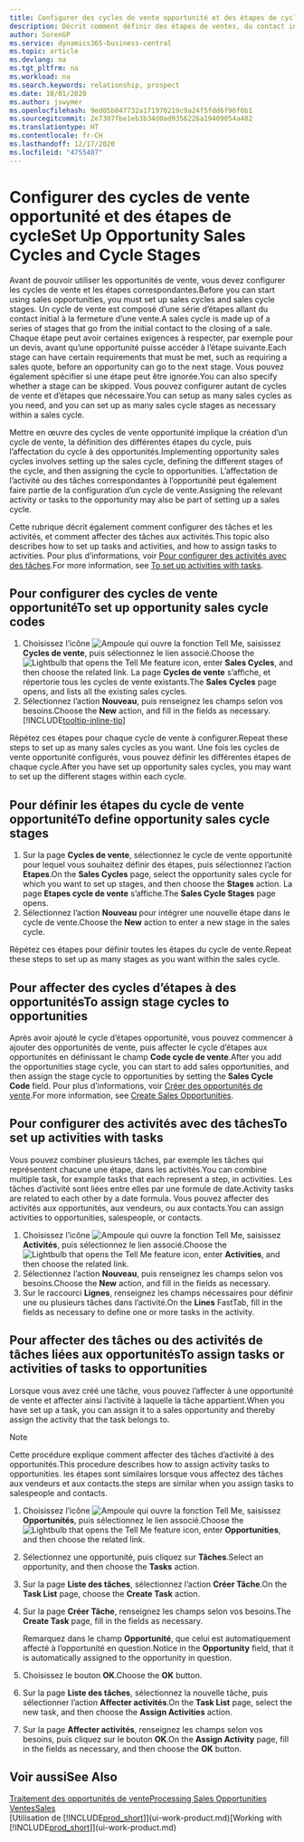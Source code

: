 ```yaml
---
title: Configurer des cycles de vente opportunité et des étapes de cycle| Microsoft Docs
description: Décrit comment définir des étapes de ventes, du contact initial à la clôture, créer un cycle de vente et l’affecter aux opportunités dans Business Central.
author: SorenGP
ms.service: dynamics365-business-central
ms.topic: article
ms.devlang: na
ms.tgt_pltfrm: na
ms.workload: na
ms.search.keywords: relationship, prospect
ms.date: 10/01/2020
ms.author: jswymer
ms.openlocfilehash: 9ed05b047732a171970219c9a24f5fdd6f96f0b1
ms.sourcegitcommit: 2e7307fbe1eb3b34d0ad9356226a19409054a402
ms.translationtype: HT
ms.contentlocale: fr-CH
ms.lasthandoff: 12/17/2020
ms.locfileid: "4755407"
---
```

# <a name="set-up-opportunity-sales-cycles-and-cycle-stages"></a><span data-ttu-id="0c8cb-103">Configurer des cycles de vente opportunité et des étapes de cycle</span><span class="sxs-lookup"><span data-stu-id="0c8cb-103">Set Up Opportunity Sales Cycles and Cycle Stages</span></span>
<span data-ttu-id="0c8cb-104">Avant de pouvoir utiliser les opportunités de vente, vous devez configurer les cycles de vente et les étapes correspondantes.</span><span class="sxs-lookup"><span data-stu-id="0c8cb-104">Before you can start using sales opportunities, you must set up sales cycles and sales cycle stages.</span></span> <span data-ttu-id="0c8cb-105">Un cycle de vente est composé d’une série d’étapes allant du contact initial à la fermeture d’une vente.</span><span class="sxs-lookup"><span data-stu-id="0c8cb-105">A sales cycle is made up of a series of stages that go from the initial contact to the closing of a sale.</span></span> <span data-ttu-id="0c8cb-106">Chaque étape peut avoir certaines exigences à respecter, par exemple pour un devis, avant qu’une opportunité puisse accéder à l’étape suivante.</span><span class="sxs-lookup"><span data-stu-id="0c8cb-106">Each stage can have certain requirements that must be met, such as requiring a sales quote, before an opportunity can go to the next stage.</span></span> <span data-ttu-id="0c8cb-107">Vous pouvez également spécifier si une étape peut être ignorée.</span><span class="sxs-lookup"><span data-stu-id="0c8cb-107">You can also specify whether a stage can be skipped.</span></span> <span data-ttu-id="0c8cb-108">Vous pouvez configurer autant de cycles de vente et d’étapes que nécessaire.</span><span class="sxs-lookup"><span data-stu-id="0c8cb-108">You can setup as many sales cycles as you need, and you can set up as many sales cycle stages as necessary within a sales cycle.</span></span>

<span data-ttu-id="0c8cb-109">Mettre en œuvre des cycles de vente opportunité implique la création d’un cycle de vente, la définition des différentes étapes du cycle, puis l’affectation du cycle à des opportunités.</span><span class="sxs-lookup"><span data-stu-id="0c8cb-109">Implementing opportunity sales cycles involves setting up the sales cycle, defining the different stages of the cycle, and then assigning the cycle to opportunities.</span></span> <span data-ttu-id="0c8cb-110">L’affectation de l’activité ou des tâches correspondantes à l’opportunité peut également faire partie de la configuration d’un cycle de vente.</span><span class="sxs-lookup"><span data-stu-id="0c8cb-110">Assigning the relevant activity or tasks to the opportunity may also be part of setting up a sales cycle.</span></span>

<span data-ttu-id="0c8cb-111">Cette rubrique décrit également comment configurer des tâches et les activités, et comment affecter des tâches aux activités.</span><span class="sxs-lookup"><span data-stu-id="0c8cb-111">This topic also describes how to set up tasks and activities, and how to assign tasks to activities.</span></span> <span data-ttu-id="0c8cb-112">Pour plus d’informations, voir [Pour configurer des activités avec des tâches](marketing-how-setup-opportunity-sales-cycles-stages.md#to-set-up-activities-with-tasks).</span><span class="sxs-lookup"><span data-stu-id="0c8cb-112">For more information, see [To set up activities with tasks](marketing-how-setup-opportunity-sales-cycles-stages.md#to-set-up-activities-with-tasks).</span></span>

## <a name="to-set-up-opportunity-sales-cycle-codes"></a><span data-ttu-id="0c8cb-113">Pour configurer des cycles de vente opportunité</span><span class="sxs-lookup"><span data-stu-id="0c8cb-113">To set up opportunity sales cycle codes</span></span>
1. <span data-ttu-id="0c8cb-114">Choisissez l’icône ![Ampoule qui ouvre la fonction Tell Me](media/ui-search/search_small.png "Dites-moi ce que vous voulez faire"), saisissez **Cycles de vente**, puis sélectionnez le lien associé.</span><span class="sxs-lookup"><span data-stu-id="0c8cb-114">Choose the ![Lightbulb that opens the Tell Me feature](media/ui-search/search_small.png "Tell me what you want to do") icon, enter **Sales Cycles**, and then choose the related link.</span></span> <span data-ttu-id="0c8cb-115">La page **Cycles de vente** s’affiche, et répertorie tous les cycles de vente existants.</span><span class="sxs-lookup"><span data-stu-id="0c8cb-115">The **Sales Cycles** page opens, and lists all the existing sales cycles.</span></span>
2. <span data-ttu-id="0c8cb-116">Sélectionnez l’action **Nouveau**, puis renseignez les champs selon vos besoins.</span><span class="sxs-lookup"><span data-stu-id="0c8cb-116">Choose the **New** action, and fill in the fields as necessary.</span></span> [!INCLUDE[tooltip-inline-tip](includes/tooltip-inline-tip_md.md)]

<span data-ttu-id="0c8cb-117">Répétez ces étapes pour chaque cycle de vente à configurer.</span><span class="sxs-lookup"><span data-stu-id="0c8cb-117">Repeat these steps to set up as many sales cycles as you want.</span></span> <span data-ttu-id="0c8cb-118">Une fois les cycles de vente opportunité configurés, vous pouvez définir les différentes étapes de chaque cycle.</span><span class="sxs-lookup"><span data-stu-id="0c8cb-118">After you have set up opportunity sales cycles, you may want to set up the different stages within each cycle.</span></span>

## <a name="to-define-opportunity-sales-cycle-stages"></a><span data-ttu-id="0c8cb-119">Pour définir les étapes du cycle de vente opportunité</span><span class="sxs-lookup"><span data-stu-id="0c8cb-119">To define opportunity sales cycle stages</span></span>
1. <span data-ttu-id="0c8cb-120">Sur la page **Cycles de vente**, sélectionnez le cycle de vente opportunité pour lequel vous souhaitez définir des étapes, puis sélectionnez l’action **Etapes**.</span><span class="sxs-lookup"><span data-stu-id="0c8cb-120">On the **Sales Cycles** page, select the opportunity sales cycle for which you want to set up stages, and then choose the **Stages** action.</span></span> <span data-ttu-id="0c8cb-121">La page **Etapes cycle de vente** s’affiche.</span><span class="sxs-lookup"><span data-stu-id="0c8cb-121">The **Sales Cycle Stages** page opens.</span></span>
2. <span data-ttu-id="0c8cb-122">Sélectionnez l’action **Nouveau** pour intégrer une nouvelle étape dans le cycle de vente.</span><span class="sxs-lookup"><span data-stu-id="0c8cb-122">Choose the **New** action to enter a new stage in the sales cycle.</span></span>

<span data-ttu-id="0c8cb-123">Répétez ces étapes pour définir toutes les étapes du cycle de vente.</span><span class="sxs-lookup"><span data-stu-id="0c8cb-123">Repeat these steps to set up as many stages as you want within the sales cycle.</span></span>

## <a name="to-assign-stage-cycles-to-opportunities"></a><span data-ttu-id="0c8cb-124">Pour affecter des cycles d’étapes à des opportunités</span><span class="sxs-lookup"><span data-stu-id="0c8cb-124">To assign stage cycles to opportunities</span></span>
<span data-ttu-id="0c8cb-125">Après avoir ajouté le cycle d’étapes opportunité, vous pouvez commencer à ajouter des opportunités de vente, puis affecter le cycle d’étapes aux opportunités en définissant le champ **Code cycle de vente**.</span><span class="sxs-lookup"><span data-stu-id="0c8cb-125">After you add the opportunities stage cycle, you can start to add sales opportunities, and then assign the stage cycle to opportunities by setting the **Sales Cycle Code** field.</span></span> <span data-ttu-id="0c8cb-126">Pour plus d’informations, voir [Créer des opportunités de vente](marketing-how-create-opportunities.md).</span><span class="sxs-lookup"><span data-stu-id="0c8cb-126">For more information, see [Create Sales Opportunities](marketing-how-create-opportunities.md).</span></span>

## <a name="to-set-up-activities-with-tasks"></a><span data-ttu-id="0c8cb-127">Pour configurer des activités avec des tâches</span><span class="sxs-lookup"><span data-stu-id="0c8cb-127">To set up activities with tasks</span></span>
<span data-ttu-id="0c8cb-128">Vous pouvez combiner plusieurs tâches, par exemple les tâches qui représentent chacune une étape, dans les activités.</span><span class="sxs-lookup"><span data-stu-id="0c8cb-128">You can combine multiple task, for example tasks that each represent a step, in activities.</span></span> <span data-ttu-id="0c8cb-129">Les tâches d’activité sont liées entre elles par une formule de date.</span><span class="sxs-lookup"><span data-stu-id="0c8cb-129">Activity tasks are related to each other by a date formula.</span></span> <span data-ttu-id="0c8cb-130">Vous pouvez affecter des activités aux opportunités, aux vendeurs, ou aux contacts.</span><span class="sxs-lookup"><span data-stu-id="0c8cb-130">You can assign activities to opportunities, salespeople, or contacts.</span></span>

1. <span data-ttu-id="0c8cb-131">Choisissez l’icône ![Ampoule qui ouvre la fonction Tell Me](media/ui-search/search_small.png "Dites-moi ce que vous voulez faire"), saisissez **Activités**, puis sélectionnez le lien associé.</span><span class="sxs-lookup"><span data-stu-id="0c8cb-131">Choose the ![Lightbulb that opens the Tell Me feature](media/ui-search/search_small.png "Tell me what you want to do") icon, enter **Activities**, and then choose the related link.</span></span>
2. <span data-ttu-id="0c8cb-132">Sélectionnez l’action **Nouveau**, puis renseignez les champs selon vos besoins.</span><span class="sxs-lookup"><span data-stu-id="0c8cb-132">Choose the **New** action, and fill in the fields as necessary.</span></span>
3. <span data-ttu-id="0c8cb-133">Sur le raccourci **Lignes**, renseignez les champs nécessaires pour définir une ou plusieurs tâches dans l’activité.</span><span class="sxs-lookup"><span data-stu-id="0c8cb-133">On the **Lines** FastTab, fill in the fields as necessary to define one or more tasks in the activity.</span></span>

## <a name="to-assign-tasks-or-activities-of-tasks-to-opportunities"></a><span data-ttu-id="0c8cb-134">Pour affecter des tâches ou des activités de tâches liées aux opportunités</span><span class="sxs-lookup"><span data-stu-id="0c8cb-134">To assign tasks or activities of tasks to opportunities</span></span>
<span data-ttu-id="0c8cb-135">Lorsque vous avez créé une tâche, vous pouvez l’affecter à une opportunité de vente et affecter ainsi l’activité à laquelle la tâche appartient.</span><span class="sxs-lookup"><span data-stu-id="0c8cb-135">When you have set up a task, you can assign it to a sales opportunity and thereby assign the activity that the task belongs to.</span></span>

> [!NOTE]  
>   <span data-ttu-id="0c8cb-136">Cette procédure explique comment affecter des tâches d’activité à des opportunités.</span><span class="sxs-lookup"><span data-stu-id="0c8cb-136">This procedure describes how to assign activity tasks to opportunities.</span></span> <span data-ttu-id="0c8cb-137">les étapes sont similaires lorsque vous affectez des tâches aux vendeurs et aux contacts.</span><span class="sxs-lookup"><span data-stu-id="0c8cb-137">the steps are similar when you assign tasks to salespeople and contacts.</span></span>

1. <span data-ttu-id="0c8cb-138">Choisissez l’icône ![Ampoule qui ouvre la fonction Tell Me](media/ui-search/search_small.png "Dites-moi ce que vous voulez faire"), saisissez **Opportunités**, puis sélectionnez le lien associé.</span><span class="sxs-lookup"><span data-stu-id="0c8cb-138">Choose the ![Lightbulb that opens the Tell Me feature](media/ui-search/search_small.png "Tell me what you want to do") icon, enter **Opportunities**, and then choose the related link.</span></span>
2. <span data-ttu-id="0c8cb-139">Sélectionnez une opportunité, puis cliquez sur **Tâches**.</span><span class="sxs-lookup"><span data-stu-id="0c8cb-139">Select an opportunity, and then choose the **Tasks** action.</span></span>
3. <span data-ttu-id="0c8cb-140">Sur la page **Liste des tâches**, sélectionnez l’action **Créer Tâche**.</span><span class="sxs-lookup"><span data-stu-id="0c8cb-140">On the **Task List** page, choose the **Create Task** action.</span></span>
4.  <span data-ttu-id="0c8cb-141">Sur la page **Créer Tâche**, renseignez les champs selon vos besoins.</span><span class="sxs-lookup"><span data-stu-id="0c8cb-141">The **Create Task** page, fill in the fields as necessary.</span></span>

    <span data-ttu-id="0c8cb-142">Remarquez dans le champ **Opportunité**, que celui est automatiquement affecté à l’opportunité en question.</span><span class="sxs-lookup"><span data-stu-id="0c8cb-142">Notice in the **Opportunity** field, that it is automatically assigned to the opportunity in question.</span></span>
5. <span data-ttu-id="0c8cb-143">Choisissez le bouton **OK**.</span><span class="sxs-lookup"><span data-stu-id="0c8cb-143">Choose the **OK** button.</span></span>
6. <span data-ttu-id="0c8cb-144">Sur la page **Liste des tâches**, sélectionnez la nouvelle tâche, puis sélectionner l’action **Affecter activités**.</span><span class="sxs-lookup"><span data-stu-id="0c8cb-144">On the **Task List** page, select the new task, and then choose the **Assign Activities** action.</span></span>
7. <span data-ttu-id="0c8cb-145">Sur la page **Affecter activités**, renseignez les champs selon vos besoins, puis cliquez sur le bouton **OK**.</span><span class="sxs-lookup"><span data-stu-id="0c8cb-145">On the **Assign Activity** page, fill in the fields as necessary, and then choose the **OK** button.</span></span>

## <a name="see-also"></a><span data-ttu-id="0c8cb-146">Voir aussi</span><span class="sxs-lookup"><span data-stu-id="0c8cb-146">See Also</span></span>
[<span data-ttu-id="0c8cb-147">Traitement des opportunités de vente</span><span class="sxs-lookup"><span data-stu-id="0c8cb-147">Processing Sales Opportunities</span></span>](marketing-processing-sales-opportunities.md)  
[<span data-ttu-id="0c8cb-148">Ventes</span><span class="sxs-lookup"><span data-stu-id="0c8cb-148">Sales</span></span>](sales-manage-sales.md)  
<span data-ttu-id="0c8cb-149">[Utilisation de [!INCLUDE[prod_short](includes/prod_short.md)]](ui-work-product.md)</span><span class="sxs-lookup"><span data-stu-id="0c8cb-149">[Working with [!INCLUDE[prod_short](includes/prod_short.md)]](ui-work-product.md)</span></span>
